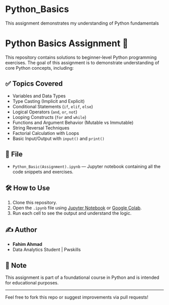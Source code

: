 # Python_Basics
This assignment demonstrates my understanding of Python fundamentals
# Python Basics Assignment 🐍

This repository contains solutions to beginner-level Python programming exercises. The goal of this assignment is to demonstrate understanding of core Python concepts, including:

## ✅ Topics Covered

- Variables and Data Types
- Type Casting (Implicit and Explicit)
- Conditional Statements (`if`, `elif`, `else`)
- Logical Operators (`and`, `or`, `not`)
- Looping Constructs (`for` and `while`)
- Functions and Argument Behavior (Mutable vs Immutable)
- String Reversal Techniques
- Factorial Calculation with Loops
- Basic Input/Output with `input()` and `print()`

## 📁 File

- `Python_Basic(Assignment).ipynb` — Jupyter notebook containing all the code snippets and exercises.

## 🛠 How to Use

1. Clone this repository.
2. Open the `.ipynb` file using [Jupyter Notebook](https://jupyter.org/) or [Google Colab](https://colab.research.google.com/).
3. Run each cell to see the output and understand the logic.

## ✍️ Author

- **Fahim Ahmad**
- Data Analytics Student | Pwskills

## 📌 Note

This assignment is part of a foundational course in Python and is intended for educational purposes.

---

Feel free to fork this repo or suggest improvements via pull requests!

